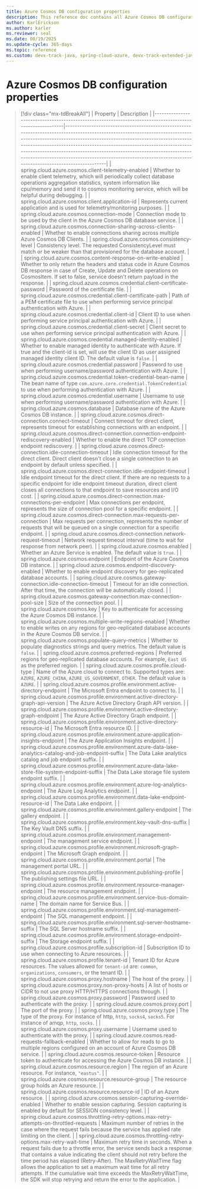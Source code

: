 ```yaml
---
title: Azure Cosmos DB configuration properties
description: This reference doc contains all Azure Cosmos DB configuration properties.
author: KarlErickson
ms.author: karler
ms.reviewer: seal
ms.date: 08/19/2025
ms.update-cycle: 365-days
ms.topic: reference
ms.custom: devx-track-java, spring-cloud-azure, devx-track-extended-java
---
```


# Azure Cosmos DB configuration properties

> [!div class="mx-tdBreakAll"]
> | Property                                                                                                | Description                                                                                                                                                                                                                                                                                                                                                                                                                                                     |
> |---------------------------------------------------------------------------------------------------------|-----------------------------------------------------------------------------------------------------------------------------------------------------------------------------------------------------------------------------------------------------------------------------------------------------------------------------------------------------------------------------------------------------------------------------------------------------------------|
> | spring.cloud.azure.cosmos.client-telemetry-enabled                                                      | Whether to enable client telemetry, which will periodically collect database operations aggregation statistics, system information like cpu/memory and send it to cosmos monitoring service, which will be helpful during debugging.                                                                                                                                                                                                                            |
> | spring.cloud.azure.cosmos.client.application-id                                                         | Represents current application and is used for telemetry/monitoring purposes.                                                                                                                                                                                                                                                                                                                                                                                   |
> | spring.cloud.azure.cosmos.connection-mode                                                               | Connection mode to be used by the client in the Azure Cosmos DB database service.                                                                                                                                                                                                                                                                                                                                                                               |
> | spring.cloud.azure.cosmos.connection-sharing-across-clients-enabled                                     | Whether to enable connections sharing across multiple Azure Cosmos DB Clients.                                                                                                                                                                                                                                                                                                                                                                                  |
> | spring.cloud.azure.cosmos.consistency-level                                                             | Consistency level. The requested ConsistencyLevel must match or be weaker than that provisioned for the database account.                                                                                                                                                                                                                                                                                                                                       |
> | spring.cloud.azure.cosmos.content-response-on-write-enabled                                             | Whether to only return the headers and status code in Azure Cosmos DB response in case of Create, Update and Delete operations on CosmosItem. If set to false, service doesn't return payload in the response.                                                                                                                                                                                                                                                  |
> | spring.cloud.azure.cosmos.credential.client-certificate-password                                        | Password of the certificate file.                                                                                                                                                                                                                                                                                                                                                                                                                               |
> | spring.cloud.azure.cosmos.credential.client-certificate-path                                            | Path of a PEM certificate file to use when performing service principal authentication with Azure.                                                                                                                                                                                                                                                                                                                                                              |
> | spring.cloud.azure.cosmos.credential.client-id                                                          | Client ID to use when performing service principal authentication with Azure.                                                                                                                                                                                                                                                                                                                                                                                   |
> | spring.cloud.azure.cosmos.credential.client-secret                                                      | Client secret to use when performing service principal authentication with Azure.                                                                                                                                                                                                                                                                                                                                                                               |
> | spring.cloud.azure.cosmos.credential.managed-identity-enabled                                           | Whether to enable managed identity to authenticate with Azure. If true and the client-id is set, will use the client ID as user assigned managed identity client ID. The default value is `false`.                                                                                                                                                                                                                                                              |
> | spring.cloud.azure.cosmos.credential.password                                                           | Password to use when performing username/password authentication with Azure.                                                                                                                                                                                                                                                                                                                                                                                    |
> | spring.cloud.azure.cosmos.credential.token-credential-bean-name                                         | The bean name of type `com.azure.core.credential.TokenCredential` to use when performing authentication with Azure.                                                                                                                                                                                                                                                                                                              |
> | spring.cloud.azure.cosmos.credential.username                                                           | Username to use when performing username/password authentication with Azure.                                                                                                                                                                                                                                                                                                                                                                                    |
> | spring.cloud.azure.cosmos.database                                                                      | Database name of the Azure Cosmos DB instance.                                                                                                                                                                                                                                                                                                                                                                                                                  |
> | spring.cloud.azure.cosmos.direct-connection.connect-timeout                                             | Connect timeout for direct client, represents timeout for establishing connections with an endpoint.                                                                                                                                                                                                                                                                                                                                                            |
> | spring.cloud.azure.cosmos.direct-connection.connection-endpoint-rediscovery-enabled                     | Whether to enable the direct TCP connection endpoint rediscovery.                                                                                                                                                                                                                                                                                                                                                                                               |
> | spring.cloud.azure.cosmos.direct-connection.idle-connection-timeout                                     | Idle connection timeout for the direct client. Direct client doesn't close a single connection to an endpoint by default unless specified.                                                                                                                                                                                                                                                                                                                      |
> | spring.cloud.azure.cosmos.direct-connection.idle-endpoint-timeout                                       | Idle endpoint timeout for the direct client. If there are no requests to a specific endpoint for idle endpoint timeout duration, direct client closes all connections to that endpoint to save resources and I/O cost.                                                                                                                                                                                                                                          |
> | spring.cloud.azure.cosmos.direct-connection.max-connections-per-endpoint                                | Max connections per endpoint, represents the size of connection pool for a specific endpoint.                                                                                                                                                                                                                                                                                                                                                                   |
> | spring.cloud.azure.cosmos.direct-connection.max-requests-per-connection                                 | Max requests per connection, represents the number of requests that will be queued on a single connection for a specific endpoint.                                                                                                                                                                                                                                                                                                                              |
> | spring.cloud.azure.cosmos.direct-connection.network-request-timeout                                     | Network request timeout interval (time to wait for response from network peer).                                                                                                                                                                                                                                                                                                                                                                                 |
> | spring.cloud.azure.cosmos.enabled                                                                       | Whether an Azure Service is enabled. The default value is `true`.                                                                                                                                                                                                                                                                                                                                                                                               |
> | spring.cloud.azure.cosmos.endpoint                                                                      | Endpoint of the Azure Cosmos DB instance.                                                                                                                                                                                                                                                                                                                                                                                                                       |
> | spring.cloud.azure.cosmos.endpoint-discovery-enabled                                                    | Whether to enable endpoint discovery for geo-replicated database accounts.                                                                                                                                                                                                                                                                                                                                                                                      |
> | spring.cloud.azure.cosmos.gateway-connection.idle-connection-timeout                                    | Timeout for an idle connection. After that time, the connection will be automatically closed.                                                                                                                                                                                                                                                                                                                                                                   |
> | spring.cloud.azure.cosmos.gateway-connection.max-connection-pool-size                                   | Size of the connection pool.                                                                                                                                                                                                                                                                                                                                                                                                                                    |
> | spring.cloud.azure.cosmos.key                                                                           | Key to authenticate for accessing the Azure Cosmos DB instance.                                                                                                                                                                                                                                                                                                                                                                                                 |
> | spring.cloud.azure.cosmos.multiple-write-regions-enabled                                                | Whether to enable writes on any regions for geo-replicated database accounts in the Azure Cosmos DB service.                                                                                                                                                                                                                                                                                                                                                    |
> | spring.cloud.azure.cosmos.populate-query-metrics                                                        | Whether to populate diagnostics strings and query metrics. The default value is `false`.                                                                                                                                                                                                                                                                                                                                                                        |
> | spring.cloud.azure.cosmos.preferred-regions                                                             | Preferred regions for geo-replicated database accounts. For example, `East US` as the preferred region.                                                                                                                                                                                                                                                                                                                                                         |
> | spring.cloud.azure.cosmos.profile.cloud-type                                                            | Name of the Azure cloud to connect to. Supported types are: `AZURE`, `AZURE_CHINA`, `AZURE_US_GOVERNMENT`, `OTHER`. The default value is `AZURE`.                                                                                                                                                                                                                                                                                                               |
> | spring.cloud.azure.cosmos.profile.environment.active-directory-endpoint                                 | The Microsoft Entra endpoint to connect to.                                                                                                                                                                                                                                                                                                                                                                                                                     |
> | spring.cloud.azure.cosmos.profile.environment.active-directory-graph-api-version                        | The Azure Active Directory Graph API version.                                                                                                                                                                                                                                                                                                                                                                                                                   |
> | spring.cloud.azure.cosmos.profile.environment.active-directory-graph-endpoint                           | The Azure Active Directory Graph endpoint.                                                                                                                                                                                                                                                                                                                                                                                                                      |
> | spring.cloud.azure.cosmos.profile.environment.active-directory-resource-id                              | The Microsoft Entra resource ID.                                                                                                                                                                                                                                                                                                                                                                                                                                |
> | spring.cloud.azure.cosmos.profile.environment.azure-application-insights-endpoint                       | The Azure Application Insights endpoint.                                                                                                                                                                                                                                                                                                                                                                                                                        |
> | spring.cloud.azure.cosmos.profile.environment.azure-data-lake-analytics-catalog-and-job-endpoint-suffix | The Data Lake analytics catalog and job endpoint suffix.                                                                                                                                                                                                                                                                                                                                                                                                        |
> | spring.cloud.azure.cosmos.profile.environment.azure-data-lake-store-file-system-endpoint-suffix         | The Data Lake storage file system endpoint suffix.                                                                                                                                                                                                                                                                                                                                                                                                              |
> | spring.cloud.azure.cosmos.profile.environment.azure-log-analytics-endpoint                              | The Azure Log Analytics endpoint.                                                                                                                                                                                                                                                                                                                                                                                                                               |
> | spring.cloud.azure.cosmos.profile.environment.data-lake-endpoint-resource-id                            | The Data Lake endpoint.                                                                                                                                                                                                                                                                                                                                                                                                                                         |
> | spring.cloud.azure.cosmos.profile.environment.gallery-endpoint                                          | The gallery endpoint.                                                                                                                                                                                                                                                                                                                                                                                                                                           |
> | spring.cloud.azure.cosmos.profile.environment.key-vault-dns-suffix                                      | The Key Vault DNS suffix.                                                                                                                                                                                                                                                                                                                                                                                                                                       |
> | spring.cloud.azure.cosmos.profile.environment.management-endpoint                                       | The management service endpoint.                                                                                                                                                                                                                                                                                                                                                                                                                                |
> | spring.cloud.azure.cosmos.profile.environment.microsoft-graph-endpoint                                  | The Microsoft Graph endpoint.                                                                                                                                                                                                                                                                                                                                                                                                                                   |
> | spring.cloud.azure.cosmos.profile.environment.portal                                                    | The management portal URL.                                                                                                                                                                                                                                                                                                                                                                                                                                      |
> | spring.cloud.azure.cosmos.profile.environment.publishing-profile                                        | The publishing settings file URL.                                                                                                                                                                                                                                                                                                                                                                                                                               |
> | spring.cloud.azure.cosmos.profile.environment.resource-manager-endpoint                                 | The resource management endpoint.                                                                                                                                                                                                                                                                                                                                                                                                                               |
> | spring.cloud.azure.cosmos.profile.environment.service-bus-domain-name                                   | The domain name for Service Bus.                                                                                                                                                                                                                                                                                                                                                                                                                                |
> | spring.cloud.azure.cosmos.profile.environment.sql-management-endpoint                                   | The SQL management endpoint.                                                                                                                                                                                                                                                                                                                                                                                                                                    |
> | spring.cloud.azure.cosmos.profile.environment.sql-server-hostname-suffix                                | The SQL Server hostname suffix.                                                                                                                                                                                                                                                                                                                                                                                                                                 |
> | spring.cloud.azure.cosmos.profile.environment.storage-endpoint-suffix                                   | The Storage endpoint suffix.                                                                                                                                                                                                                                                                                                                                                                                                                                    |
> | spring.cloud.azure.cosmos.profile.subscription-id                                                       | Subscription ID to use when connecting to Azure resources.                                                                                                                                                                                                                                                                                                                                                                                                      |
> | spring.cloud.azure.cosmos.profile.tenant-id                                                             | Tenant ID for Azure resources. The values allowed for `tenant-id` are: `common`, `organizations`, `consumers`, or the tenant ID.                                                                                                                                                                                                                                                                                                                                |
> | spring.cloud.azure.cosmos.proxy.hostname                                                                | The host of the proxy.                                                                                                                                                                                                                                                                                                                                                                                                                                          |
> | spring.cloud.azure.cosmos.proxy.non-proxy-hosts                                                         | A list of hosts or CIDR to not use proxy HTTP/HTTPS connections through.                                                                                                                                                                                                                                                                                                                                                                                        |
> | spring.cloud.azure.cosmos.proxy.password                                                                | Password used to authenticate with the proxy.                                                                                                                                                                                                                                                                                                                                                                                                                   |
> | spring.cloud.azure.cosmos.proxy.port                                                                    | The port of the proxy.                                                                                                                                                                                                                                                                                                                                                                                                                                          |
> | spring.cloud.azure.cosmos.proxy.type                                                                    | The type of the proxy. For instance of http, `http`, `socks4`, `socks5`. For instance of amqp, `http`, `socks`.                                                                                                                                                                                                                                                                                                                                                 |
> | spring.cloud.azure.cosmos.proxy.username                                                                | Username used to authenticate with the proxy.                                                                                                                                                                                                                                                                                                                                                                                                                   |
> | spring.cloud.azure.cosmos.read-requests-fallback-enabled                                                | Whether to allow for reads to go to multiple regions configured on an account of Azure Cosmos DB service.                                                                                                                                                                                                                                                                                                                                                       |
> | spring.cloud.azure.cosmos.resource-token                                                                | Resource token to authenticate for accessing the Azure Cosmos DB instance.                                                                                                                                                                                                                                                                                                                                                                                      |
> | spring.cloud.azure.cosmos.resource.region                                                               | The region of an Azure resource. For instance, `"eastus"`.                                                                                                                                                                                                                                                                                                                                                                                                      |
> | spring.cloud.azure.cosmos.resource.resource-group                                                       | The resource group holds an Azure resource.                                                                                                                                                                                                                                                                                                                                                                                                                     |
> | spring.cloud.azure.cosmos.resource.resource-id                                                          | ID of an Azure resource.                                                                                                                                                                                                                                                                                                                                                                                                                                        |
> | spring.cloud.azure.cosmos.session-capturing-override-enabled                                            | Whether to enable session capturing. Session capturing is enabled by default for SESSION consistency level.                                                                                                                                                                                                                                                                                                                                                     |
> | spring.cloud.azure.cosmos.throttling-retry-options.max-retry-attempts-on-throttled-requests             | Maximum number of retries in the case where the request fails because the service has applied rate limiting on the client.                                                                                                                                                                                                                                                                                                                                      |
> | spring.cloud.azure.cosmos.throttling-retry-options.max-retry-wait-time                                  | Maximum retry time in seconds. When a request fails due to a throttle error, the service sends back a response that contains a value indicating the client should not retry before the time period has elapsed (Retry-After). The MaxRetryWaitTime flag allows the application to set a maximum wait time for all retry attempts. If the cumulative wait time exceeds the MaxRetryWaitTime, the SDK will stop retrying and return the error to the application. |
